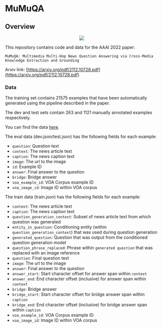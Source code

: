 # MuMuQA

## Overview

<p align="center">
  <img src="dataset.png alt="Photo" style="width="100%;"/>
</p>

This repository contains code and data for the AAAI 2022 paper:
```
MuMuQA: Multimedia Multi-Hop News Question Answering via Cross-Media Knowledge Extraction and Grounding 
```
Arxiv link: [https://arxiv.org/pdf/2112.10728.pdf](https://arxiv.org/pdf/2112.10728.pdf)                                                     
                                                          
### Data

The training set contains 21575 examples that have been automatically generated using the pipeline described in the paper.
                                                          
The dev and test sets contain 263 and 1121 manually annotated examples respectively. 

You can find the data [here](https://drive.google.com/file/d/1fmnZvDhHd8oTmbWjl40uZlpREwHvICAR/view?usp=sharing).
                                                          
The eval data (dev.json/test.json) has the following fields for each example:
- `question`: Question text
- `context`: The news article text
- `caption`: The news caption text
- `image`: The url to the image
- `id`: Example ID
- `answer`: Final answer to the question 
- `bridge`: Bridge answer
- `voa_example_id`: VOA Corpus example ID
- `voa_image_id`: Image ID within VOA corpus

The train data (train.json) has the following fields for each example:
- `context`: The news article text
- `caption`: The news caption text
- `question_generation_context`: Subset of news article text from which question was generated
- `entity_in_question`: Conditioning entity (within `question_generation_context`) that was used during question generation
- `generated_question`: Question that was output from the conditioned question generation model
- `question_phrase_replaced`: Phrase within `generated question` that was replaced with an image reference
- `question`: Final question text   
- `image`: The url to the image
- `answer`: Final answer to the question 
- `answer_start`: Start character offset for answer span within `context`
- `answer_end`: End character offset (inclusive) for answer span within `context`
- `bridge`: Bridge answer
- `bridge_start`: Start character offset for bridge answer span within `caption`
- `bridge_end`: End character offset (inclusive) for bridge answer span within `caption`
- `voa_example_id`: VOA Corpus example ID
- `voa_image_id`: Image ID within VOA corpus                                                
